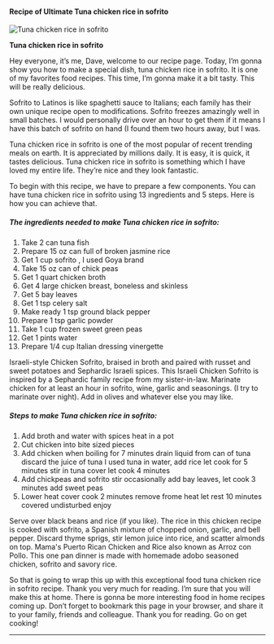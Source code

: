            

#### Recipe of Ultimate Tuna chicken rice in sofrito

![Tuna chicken rice in sofrito](https://img-global.cpcdn.com/recipes/5418907275886592/751x532cq70/tuna-chicken-rice-in-sofrito-recipe-main-photo.jpg)

**Tuna chicken rice in sofrito**

Hey everyone, it’s me, Dave, welcome to our recipe page. Today, I’m gonna show you how to make a special dish, tuna chicken rice in sofrito. It is one of my favorites food recipes. This time, I’m gonna make it a bit tasty. This will be really delicious.

Sofrito to Latinos is like spaghetti sauce to Italians; each family has their own unique recipe open to modifications. Sofrito freezes amazingly well in small batches. I would personally drive over an hour to get them if it means I have this batch of sofrito on hand (I found them two hours away, but I was.

Tuna chicken rice in sofrito is one of the most popular of recent trending meals on earth. It is appreciated by millions daily. It is easy, it is quick, it tastes delicious. Tuna chicken rice in sofrito is something which I have loved my entire life. They’re nice and they look fantastic.

To begin with this recipe, we have to prepare a few components. You can have tuna chicken rice in sofrito using 13 ingredients and 5 steps. Here is how you can achieve that.

##### The ingredients needed to make Tuna chicken rice in sofrito:

1.  Take 2 can tuna fish
2.  Prepare 15 oz can full of broken jasmine rice
3.  Get 1 cup sofrito , I used Goya brand
4.  Take 15 oz can of chick peas
5.  Get 1 quart chicken broth
6.  Get 4 large chicken breast, boneless and skinless
7.  Get 5 bay leaves
8.  Get 1 tsp celery salt
9.  Make ready 1 tsp ground black pepper
10.  Prepare 1 tsp garlic powder
11.  Take 1 cup frozen sweet green peas
12.  Get 1 pints water
13.  Prepare 1/4 cup Italian dressing vinergette

Israeli-style Chicken Sofrito, braised in broth and paired with russet and sweet potatoes and Sephardic Israeli spices. This Israeli Chicken Sofrito is inspired by a Sephardic family recipe from my sister-in-law. Marinate chicken for at least an hour in sofrito, wine, garlic and seasonings. (I try to marinate over night). Add in olives and whatever else you may like.

##### Steps to make Tuna chicken rice in sofrito:

1.  Add broth and water with spices heat in a pot
2.  Cut chicken into bite sized pieces
3.  Add chicken when boiling for 7 minutes drain liquid from can of tuna discard the juice of tuna I used tuna in water, add rice let cook for 5 minutes stir in tuna cover let cook 4 minutes
4.  Add chickpeas and sofrito stir occasionally add bay leaves, let cook 3 minutes add sweet peas
5.  Lower heat cover cook 2 minutes remove frome heat let rest 10 minutes covered undisturbed enjoy

Serve over black beans and rice (if you like). The rice in this chicken recipe is cooked with sofrito, a Spanish mixture of chopped onion, garlic, and bell pepper. Discard thyme sprigs, stir lemon juice into rice, and scatter almonds on top. Mama's Puerto Rican Chicken and Rice also known as Arroz con Pollo. This one pan dinner is made with homemade adobo seasoned chicken, sofrito and savory rice.

So that is going to wrap this up with this exceptional food tuna chicken rice in sofrito recipe. Thank you very much for reading. I’m sure that you will make this at home. There is gonna be more interesting food in home recipes coming up. Don’t forget to bookmark this page in your browser, and share it to your family, friends and colleague. Thank you for reading. Go on get cooking!

* * *